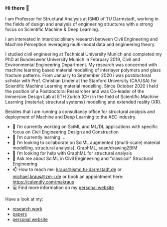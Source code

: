 ### Hi there 👋

I am Professor for Structural Analysis at ISMD of TU Darmstadt, working in the fields of design and analysis of engineering structures with a strong focus on Scientific Machine & Deep Learning. 

I am interested in interdisciplinary research between Civil Engineering and Machine Perception leveraging multi-modal data and engineering theory.

I studied civil engineering at Technical University Munich and completed my PhD at Bundeswehr University Munich in February 2019, Civil and Environmental Engineering Department. My research was concerned with machine learning based material modelling of interlayer polymers and glass fracture patterns. From January to September 2020 i was postdoctoral scholar with Prof. Christian Linder at the Stanford University (CA/USA) for Scientific Machine Learning material modelling. Since October 2020 I held the position of a Postdoctoral Researcher and was Co-leader of the Immersive Design Lab at ETH Zurich (CH) in the field of Scientific Machine Learning {material; structural systems} modelling and extended reality (XR).

Besides that i am running a consultancy office for structural analysis and deployment of Machine and Deep Learning to the AEC industry.


- 🔭 I’m currently working on SciML and ML/DL applications with specific focus on Civil Engineering Design and Construction
- 🌱 I’m currently learning ...
- 👯 I’m looking to collaborate on SciML augmented {(multi-scale) material modelling, structural analysis}, GraphML, scan/drawing2BIM
- 🤔 I’m looking for help with GraphML for structural analysis
- 💬 Ask me about SciML in Civil Engineering and "classical" Structural Engineering
- 📫 How to reach me: kraus@ismd.tu-darmstadt.de   or   michael.kraus@zm-i.de    or book an appointment here: https://calendly.com/makraus
- 💻 Find more information on my [personal website](https://mkrausai.com)

Have a look at my:
- [research work](https://github.com/mkrausAi/mkrausAI.github.io/blob/main/ResearchWork/)
- [papers](https://scholar.google.com/citations?hl=de&user=Z0dBOV0AAAAJ&view_op=list_works&sortby=pubdate)
- [personal website](https://mkrausai.com)

